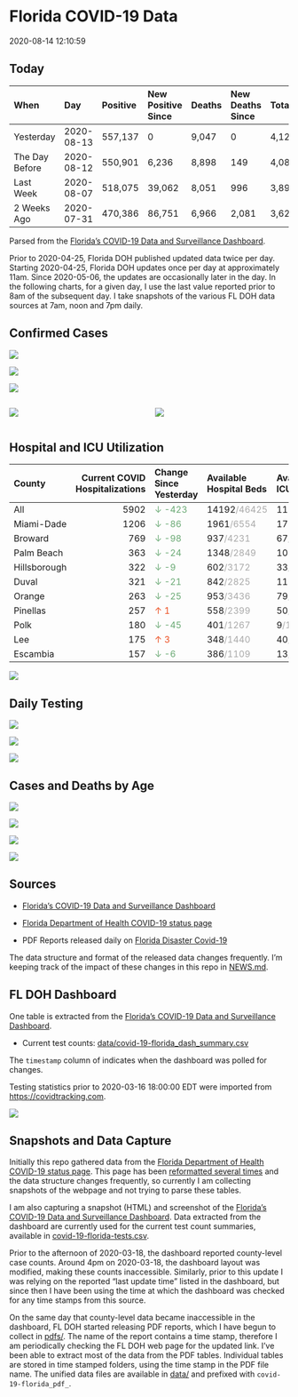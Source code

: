 Florida COVID-19 Data
================
2020-08-14 12:10:59

## Today

| When           | Day        | Positive | New Positive Since | Deaths | New Deaths Since | Total     |
| :------------- | :--------- | :------- | :----------------- | :----- | :--------------- | :-------- |
| Yesterday      | 2020-08-13 | 557,137  | 0                  | 9,047  | 0                | 4,122,118 |
| The Day Before | 2020-08-12 | 550,901  | 6,236              | 8,898  | 149              | 4,087,579 |
| Last Week      | 2020-08-07 | 518,075  | 39,062             | 8,051  | 996              | 3,896,939 |
| 2 Weeks Ago    | 2020-07-31 | 470,386  | 86,751             | 6,966  | 2,081            | 3,628,088 |

Parsed from the [Florida’s COVID-19 Data and Surveillance
Dashboard](https://fdoh.maps.arcgis.com/apps/opsdashboard/index.html#/8d0de33f260d444c852a615dc7837c86).

Prior to 2020-04-25, Florida DOH published updated data twice per day.
Starting 2020-04-25, Florida DOH updates once per day at approximately
11am. Since 2020-05-06, the updates are occasionally later in the day.
In the following charts, for a given day, I use the last value reported
prior to 8am of the subsequent day. I take snapshots of the various FL
DOH data sources at 7am, noon and 7pm daily.

## Confirmed Cases

![](plots/covid-19-florida-daily-test-changes.png)

![](plots/covid-19-florida-deaths-by-day.png)

![](plots/covid-19-florida-county-top-6.png)

<div class="columns">

<div class="column is-full-mobile">

![](plots/covid-19-florida-testing.png)

</div>

<div class="column is-full-mobile">

![](plots/covid-19-florida-total-positive.png)

</div>

</div>

## Hospital and ICU Utilization

| County       | Current COVID Hospitalizations | Change Since Yesterday                     | Available Hospital Beds                      | Available ICU Beds                         |
| :----------- | -----------------------------: | :----------------------------------------- | :------------------------------------------- | :----------------------------------------- |
| All          |                           5902 | <span style="color: #6BAA75">↓ -423</span> | 14192<span style="color: #aaa">/46425</span> | 1134<span style="color: #aaa">/5021</span> |
| Miami-Dade   |                           1206 | <span style="color: #6BAA75">↓ -86</span>  | 1961<span style="color: #aaa">/6554</span>   | 172<span style="color: #aaa">/824</span>   |
| Broward      |                            769 | <span style="color: #6BAA75">↓ -98</span>  | 937<span style="color: #aaa">/4231</span>    | 67<span style="color: #aaa">/449</span>    |
| Palm Beach   |                            363 | <span style="color: #6BAA75">↓ -24</span>  | 1348<span style="color: #aaa">/2849</span>   | 106<span style="color: #aaa">/304</span>   |
| Hillsborough |                            322 | <span style="color: #6BAA75">↓ -9</span>   | 602<span style="color: #aaa">/3172</span>    | 33<span style="color: #aaa">/344</span>    |
| Duval        |                            321 | <span style="color: #6BAA75">↓ -21</span>  | 842<span style="color: #aaa">/2825</span>    | 117<span style="color: #aaa">/324</span>   |
| Orange       |                            263 | <span style="color: #6BAA75">↓ -25</span>  | 953<span style="color: #aaa">/3436</span>    | 79<span style="color: #aaa">/293</span>    |
| Pinellas     |                            257 | <span style="color: #EC4E20">↑ 1</span>    | 558<span style="color: #aaa">/2399</span>    | 50<span style="color: #aaa">/247</span>    |
| Polk         |                            180 | <span style="color: #6BAA75">↓ -45</span>  | 401<span style="color: #aaa">/1267</span>    | 9<span style="color: #aaa">/144</span>     |
| Lee          |                            175 | <span style="color: #EC4E20">↑ 3</span>    | 348<span style="color: #aaa">/1440</span>    | 40<span style="color: #aaa">/101</span>    |
| Escambia     |                            157 | <span style="color: #6BAA75">↓ -6</span>   | 386<span style="color: #aaa">/1109</span>    | 13<span style="color: #aaa">/134</span>    |

![](plots/covid-19-florida-icu-usage.png)

## Daily Testing

![](plots/covid-19-florida-tests-per-case.png)

<!-- ![](plots/covid-19-florida-change-new-cases.png) -->

![](plots/covid-19-florida-tests-percent-positive.png)

![](plots/covid-19-florida-test-and-case-growth.png)

## Cases and Deaths by Age

![](plots/covid-19-florida-weekly-events-by-age.png)

![](plots/covid-19-florida-age.png)

![](plots/covid-19-florida-age-deaths.png)

![](plots/covid-19-florida-age-sex.png)

## Sources

  - [Florida’s COVID-19 Data and Surveillance
    Dashboard](https://fdoh.maps.arcgis.com/apps/opsdashboard/index.html#/8d0de33f260d444c852a615dc7837c86)

  - [Florida Department of Health COVID-19 status
    page](http://www.floridahealth.gov/diseases-and-conditions/COVID-19/)

  - PDF Reports released daily on [Florida Disaster
    Covid-19](http://www.floridahealth.gov/diseases-and-conditions/COVID-19/)

The data structure and format of the released data changes frequently.
I’m keeping track of the impact of these changes in this repo in
[NEWS.md](NEWS.md).

## FL DOH Dashboard

One table is extracted from the [Florida’s COVID-19 Data and
Surveillance
Dashboard](https://fdoh.maps.arcgis.com/apps/opsdashboard/index.html#/8d0de33f260d444c852a615dc7837c86).

  - Current test counts:
    [data/covid-19-florida\_dash\_summary.csv](data/covid-19-florida_dash_summary.csv)

The `timestamp` column of indicates when the dashboard was polled for
changes.

Testing statistics prior to 2020-03-16 18:00:00 EDT were imported from
<https://covidtracking.com>.

![](screenshots/fodh_maps_arcgis_com__apps__opsdashboard.png)

## Snapshots and Data Capture

Initially this repo gathered data from the [Florida Department of Health
COVID-19 status
page](http://www.floridahealth.gov/diseases-and-conditions/COVID-19/).
This page has been [reformatted several
times](screenshots/floridahealth_gov__diseases-and-conditions__COVID-19.png)
and the data structure changes frequently, so currently I am collecting
snapshots of the webpage and not trying to parse these tables.

I am also capturing a snapshot (HTML) and screenshot of the [Florida’s
COVID-19 Data and Surveillance
Dashboard](https://fdoh.maps.arcgis.com/apps/opsdashboard/index.html#/8d0de33f260d444c852a615dc7837c86).
Data extracted from the dashboard are currently used for the current
test count summaries, available in
[covid-19-florida-tests.csv](covid-19-florida-tests.csv).

Prior to the afternoon of 2020-03-18, the dashboard reported
county-level case counts. Around 4pm on 2020-03-18, the dashboard layout
was modified, making these counts inaccessible. Similarly, prior to this
update I was relying on the reported “last update time” listed in the
dashboard, but since then I have been using the time at which the
dashboard was checked for any time stamps from this source.

On the same day that county-level data became inaccessible in the
dashboard, FL DOH started releasing PDF reports, which I have begun to
collect in [pdfs/](pdfs/). The name of the report contains a time stamp,
therefore I am periodically checking the FL DOH web page for the updated
link. I’ve been able to extract most of the data from the PDF tables.
Individual tables are stored in time stamped folders, using the time
stamp in the PDF file name. The unified data files are available in
[data/](data/) and prefixed with `covid-19-florida_pdf_`.
